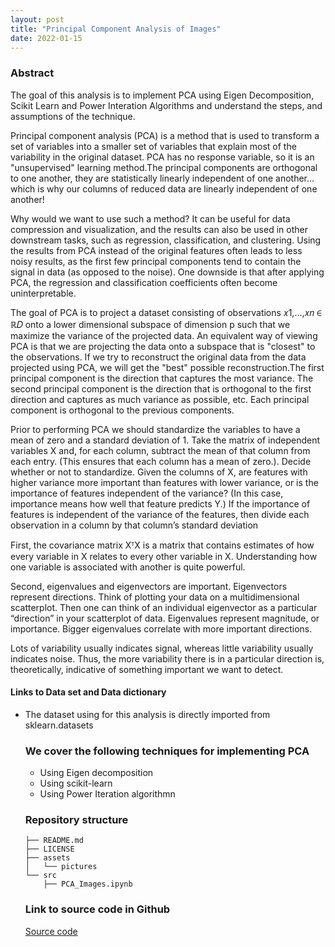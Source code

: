 ```yaml
---
layout: post
title: "Principal Component Analysis of Images"
date: 2022-01-15
---
```


<h3>Abstract</h3> 
<p>The goal of this analysis is to implement PCA using Eigen Decomposition, Scikit Learn and Power Interation Algorithms and understand the steps, and assumptions of the technique.</p>

<p>Principal component analysis (PCA) is a method that is used to transform a set of variables into a smaller set of variables that explain most of the variability in the original dataset. PCA has no response variable, so it is an "unsupervised" learning method.The principal components are orthogonal to one another, they are statistically linearly independent of one another… which is why our columns of reduced data are linearly independent of one another!</p>

<p>Why would we want to use such a method? It can be useful for data compression and visualization, and the results can also be used in other downstream tasks, such as regression, classification, and clustering. Using the results from PCA instead of the original features often leads to less noisy results, as the first few principal components tend to contain the signal in data (as opposed to the noise). One downside is that after applying PCA, the regression and classification coefficients often become uninterpretable.</p>

<p>The goal of PCA is to project a dataset consisting of observations  𝑥1,…,𝑥𝑛 ∈ ℝ𝐷  onto a lower dimensional subspace of dimension p such that we maximize the variance of the projected data. An equivalent way of viewing PCA is that we are projecting the data onto a subspace that is "closest" to the observations. If we try to reconstruct the original data from the data projected using PCA, we will get the "best" possible reconstruction.The first principal component is the direction that captures the most variance. The second principal component is the direction that is orthogonal to the first direction and captures as much variance as possible, etc. Each principal component is orthogonal to the previous components.</p>

<p>Prior to performing PCA we should standardize the variables to have a mean of zero and a standard deviation of 1. Take the matrix of independent variables X and, for each column, subtract the mean of that column from each entry. (This ensures that each column has a mean of zero.). Decide whether or not to standardize. Given the columns of X, are features with higher variance more important than features with lower variance, or is the importance of features independent of the variance? (In this case, importance means how well that feature predicts Y.) If the importance of features is independent of the variance of the features, then divide each observation in a column by that column’s standard deviation </p>

<p>First, the covariance matrix XᵀX is a matrix that contains estimates of how every variable in X relates to every other variable in X. Understanding how one variable is associated with another is quite powerful.</p>

<p>Second, eigenvalues and eigenvectors are important. Eigenvectors represent directions. Think of plotting your data on a multidimensional scatterplot. Then one can think of an individual eigenvector as a particular “direction” in your scatterplot of data. Eigenvalues represent magnitude, or importance. Bigger eigenvalues correlate with more important directions.</p>

<p>Lots of variability usually indicates signal, whereas little variability usually indicates noise. Thus, the more variability there is in a particular direction is, theoretically, indicative of something important we want to detect.</p>

<h4> Links to Data set and Data dictionary</h4>
<ul><li>The dataset using for this analysis is directly imported from sklearn.datasets</li>


<h3>We cover the following techniques for implementing PCA</h3>
<ul>
    <li>Using Eigen decomposition </li>
    <li>Using scikit-learn</li>
    <li>Using Power Iteration algorithmn</li>
</ul>

<h3>Repository structure</h3>

```
├── README.md
├── LICENSE
├── assets
│   └── pictures
└── src
    ├── PCA_Images.ipynb
```

<h3>Link to source code in Github</h3> 
<a href= "https://github.com/lakshmi2688/PCA_Images/blob/main/PCA_Images.ipynb">Source code</a>
